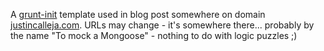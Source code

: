 A [grunt-init](https://github.com/gruntjs/grunt-init, "grunt-init") template used in blog post somewhere on domain [justincalleja.com](http://justincalleja.com "http://justincalleja.com"). URLs may change - it's somewhere there... probably by the name "To mock a Mongoose" - nothing to do with logic puzzles ;)
